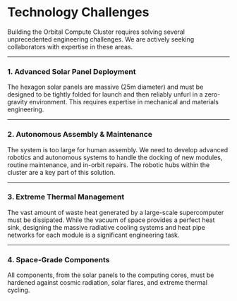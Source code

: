 # Technology Challenges

Building the Orbital Compute Cluster requires solving several unprecedented engineering challenges. We are actively seeking collaborators with expertise in these areas.

---

### **1. Advanced Solar Panel Deployment**
The hexagon solar panels are massive (25m diameter) and must be designed to be tightly folded for launch and then reliably unfurl in a zero-gravity environment. This requires expertise in mechanical and materials engineering.

---

### **2. Autonomous Assembly & Maintenance**
The system is too large for human assembly. We need to develop advanced robotics and autonomous systems to handle the docking of new modules, routine maintenance, and in-orbit repairs. The robotic hubs within the cluster are a key part of this solution.

---

### **3. Extreme Thermal Management**
The vast amount of waste heat generated by a large-scale supercomputer must be dissipated. While the vacuum of space provides a perfect heat sink, designing the massive radiative cooling systems and heat pipe networks for each module is a significant engineering task.

---

### **4. Space-Grade Components**
All components, from the solar panels to the computing cores, must be hardened against cosmic radiation, solar flares, and extreme thermal cycling.
